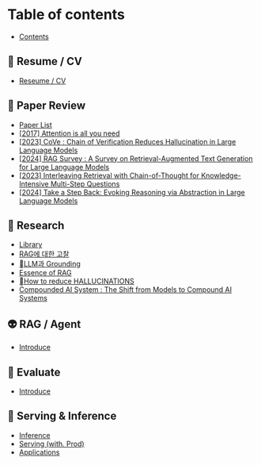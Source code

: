 # Table of contents

* [Contents](README.md)

## 🥑 Resume / CV

* [Reseume / CV](resume-cv/reseume-cv.md)

## 📄 Paper Review

* [Paper List](paper-review/paper-list.md)
* [\[2017\] Attention is all you need](paper-review/2017-attention-is-all-you-need.md)
* [\[2023\] CoVe : Chain of Verification Reduces Hallucination in Large Language Models](paper-review/2023-cove-chain-of-verification-reduces-hallucination-in-large-language-models.md)
* [\[2024\] RAG Survey : A Survey on Retrieval-Augmented Text Generation for Large Language Models](paper-review/2024-rag-survey-a-survey-on-retrieval-augmented-text-generation-for-large-language-models.md)
* [\[2023\] Interleaving Retrieval with Chain-of-Thought for Knowledge-Intensive Multi-Step Questions](paper-review/2023-interleaving-retrieval-with-chain-of-thought-for-knowledge-intensive-multi-step-questions.md)
* [\[2024\] Take a Step Back: Evoking Reasoning via Abstraction in Large Language Models](paper-review/2024-take-a-step-back-evoking-reasoning-via-abstraction-in-large-language-models.md)

## 📝 Research

* [Library](research/library.md)
* [RAG에 대한 고찰](research/rag.md)
* [LLM과 Grounding](research/llm-grounding.md)
* [Essence of RAG](research/essence-of-rag.md)
* [How to reduce HALLUCINATIONS](research/how-to-reduce-hallucinations.md)
* [Compounded AI System : The Shift from Models to Compound AI Systems](research/compounded-ai-system-the-shift-from-models-to-compound-ai-systems.md)

## 👽 RAG / Agent

* [Introduce](rag-agent/introduce.md)

## 💯 Evaluate

* [Introduce](evaluate/introduce.md)

## 🌊 Serving & Inference

* [Inference](serving-and-inference/inference.md)
* [Serving (with. Prod)](serving-and-inference/serving-with.-prod.md)
* [Applications](serving-and-inference/applications.md)
